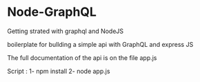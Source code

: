 # Node-GraphQL
Getting strated with graphql and NodeJS

boilerplate for bullding a simple api with GraphQL and express JS 

The full documentation of the api is on the file app.js

Script : 
1- npm install 
2- node app.js

